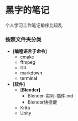 # 黑字的笔记

个人学习工作笔记排序比较乱

### 按照文件夹分类

+ **[编程语言于命令]**
    + cmake
    + ffmpeg
    + Git
    + markdown
    + terminal
+ **[软件]**
    + **[Blender]**
        + Blender-实列-插件.md
        + Blender快捷键
    + Krita
    + Unity